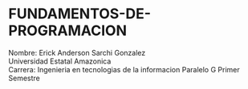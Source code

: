 # FUNDAMENTOS-DE-PROGRAMACION
Nombre: Erick Anderson Sarchi Gonzalez <br>
Universidad Estatal Amazonica <br>
Carrera: Ingenieria en tecnologias de la informacion 
Paralelo G Primer Semestre
